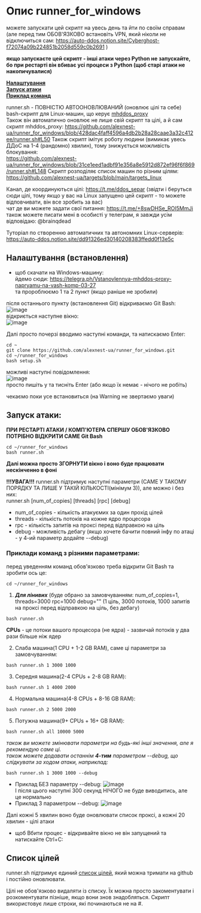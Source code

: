 # Опис runner_for_windows
  
можете запускати цей скрипт на увесь день та йти по своїм справам (але перед тим ОБОВ'ЯЗКОВО встановіть VPN, який ніколи не відключиться сам: https://auto-ddos.notion.site/Cyberghost-f72074a09b224851b2058d559c0b2691 )  

**якщо запускаєте цей скрипт - інші атаки через Python не запускайте, бо при рестарті він вбиває усі процеси з Python (щоб старі атаки не накопичувалися)**
  
[**Налаштування**](https://github.com/alexnest-ua/runner_for_windows#%D0%BD%D0%B0%D0%BB%D0%B0%D1%88%D1%82%D1%83%D0%B2%D0%B0%D0%BD%D0%BD%D1%8F-%D0%B2%D1%81%D1%82%D0%B0%D0%BD%D0%BE%D0%B2%D0%BB%D0%B5%D0%BD%D0%BD%D1%8F)  
[**Запуск атаки**](https://github.com/alexnest-ua/runner_for_windows#%D0%B7%D0%B0%D0%BF%D1%83%D1%81%D0%BA-%D0%B0%D1%82%D0%B0%D0%BA%D0%B8)  
[**Приклад команд**](https://github.com/alexnest-ua/runner_for_windows#%D0%BF%D1%80%D0%B8%D0%BA%D0%BB%D0%B0%D0%B4%D0%B8-%D0%BA%D0%BE%D0%BC%D0%B0%D0%BD%D0%B4-%D0%B7-%D1%80%D1%96%D0%B7%D0%BD%D0%B8%D0%BC%D0%B8-%D0%BF%D0%B0%D1%80%D0%B0%D0%BC%D0%B5%D1%82%D1%80%D0%B0%D0%BC%D0%B8)  

runner.sh - ПОВНІСТЮ АВТООНОВЛЮВАНИЙ (оновлює цілі та себе) bash-скрипт для Linux-машин, що керує [mhddos_proxy](https://github.com/porthole-ascend-cinnamon/mhddos_proxy)  
Також він автоматично оновлює не лише свій скрипт та цілі, а й сам скрипт mhddos_proxy: https://github.com/alexnest-ua/runner_for_windows/blob/428dac4faff4596a4db2b28a28caae3a32c412ee/runner.sh#L50
Також скрипт імітує роботу людини (вимикає увесь ДДоС на 1-4 (рандомно) хвилин), тому знижується можливість блокування:  
https://github.com/alexnest-ua/runner_for_windows/blob/31ce1eed1adbf91e356a8e5912d872ef96f6f869/runner.sh#L148
Скрипт розподіляє список машин по різним цілям: https://github.com/alexnest-ua/targets/blob/main/targets_linux  

  
Канал, де координуються цілі: https://t.me/ddos_separ (звідти і беруться сюди цілі, тому якщо у вас на Linux запущено цей скрипт - то можете відповчивати, він все зробить за вас)  
чат де ви можете задати свої питання: https://t.me/+8swDHSe_ROI5MmJi  
також можете писати мені в особисті у телеграм, я завжди усім відповідаю: @brainqdead
  
Туторіал по створенню автоматичних та автономних Linux-серверів: https://auto-ddos.notion.site/dd91326ed30140208383ffedd0f13e5c  

## Налаштування (встановлення)
  
* щоб скачати на Windows-машину:  
йдемо сюди: https://telegra.ph/Vstanovlennya-mhddos-proxy-napryamu-na-vash-komp-03-27  
та пророблюємо 1 та 2 пункт (якщо раніше не зробили)  

після останнього пункту (встановлення Git) відкриваємо Git Bash:  
![image](https://user-images.githubusercontent.com/74729549/163037827-88e246e2-2187-4768-a7a1-4afec1d78e83.png)  
відкриється наступне вікно:  
![image](https://user-images.githubusercontent.com/74729549/163038391-896d66ef-ceeb-42b4-aa92-53b68abb59f1.png)

Далі просто почерзі вводимо наступні команди, та натискаємо Enter: 

```shell
cd ~
git clone https://github.com/alexnest-ua/runner_for_windows.git
cd ~/runner_for_windows
bash setup.sh
```  
можливі наступні повідомлення:  
![image](https://user-images.githubusercontent.com/74729549/163044158-65de0a4f-9f37-4581-8c81-1a4275f95fc4.png)  
просто пишіть y та тисніть Enter (або якщо їх немає - нічого не робіть)  

чекаємо поки усе встановиться (на Warning не звертаємо уваги)  

## Запуск атаки:  
**ПРИ РЕСТАРТІ АТАКИ / КОМП'ЮТЕРА СПЕРШУ ОБОВ'ЯЗКОВО ПОТРІБНО ВІДКРИТИ САМЕ Git Bash**
```shell
cd ~/runner_for_windows
bash runner.sh
```
**Далі можна просто ЗГОРНУТИ вікно і воно буде працювати нескінченно в фоні**

**!!!УВАГА!!!** runner.sh підтримує наступні параметри (САМЕ У ТАКОМУ ПОРЯДКУ ТА ЛИШЕ У ТАКІЙ КІЛЬКОСТІ(мінімум 3)), але можно і без них:  
runner.sh [num_of_copies] [threads] [rpc] [debug]  
- num_of_copies - кількість атакуємих за один прохід цілей
- threads - кількість потоків на кожне ядро процесора
- rpc - кількість запитів на проксі перед відправкою на ціль
- debug - можливість дебагу (якщо хочете бачити повний інфу по атаці - у 4-ий параметр додайте --debug)
  
### Приклади команд з різними параметрами:
перед уведенням команд обов'язково треба відкрити Git Bash та зробити ось це:
```shell
cd ~/runner_for_windows
```
1. ***Для лінивих*** (буде обрано за замовчуванням: num_of_copies=1, threads=3000 rpc=1000 debug="" (1 ціль, 3000 потоків, 1000 запитів на проксі перед відправкою на ціль, без дебагу)
```shell
bash runner.sh 
```
  
**CPUs** - це потоки вашого процесора (не ядра) - зазвичай потоків у два рази більше ніж ядер  
  
2. Слаба машина(1 CPU + 1-2 GB RAM), саме ці параметри за замовчуванням:
```shell
bash runner.sh 1 3000 1000
```

3. Середня машина(2-4 CPUs + 2-8 GB RAM):
```shell
bash runner.sh 1 4000 2000
```

4. Нормальна машина(4-8 CPUs + 8-16 GB RAM):
```shell
bash runner.sh 2 5000 2000
```

5. Потужна машина(9+ CPUs + 16+ GB RAM):
```shell
bash runner.sh all 10000 5000
```

  
*також ви можете змінювати параметри на будь-які інші значення, але я рекомендую саме ці.*  
*також можете додавати останнім **4-тим** параметром --debug, що слідкувати за ходом атаки, наприклад:*  
```shell
bash runner.sh 1 3000 1000 --debug
```
  
* Приклад БЕЗ параметру --debug:
![image](https://user-images.githubusercontent.com/74729549/163039792-0ee47ef5-9cc0-4948-95b8-0eacd7acc0fd.png)  
І після цього наступні 300 секунд НІЧОГО не буде виводитись, але це нормально
* Приклад З параметром --debug:
![image](https://user-images.githubusercontent.com/74729549/163039933-61d4f19f-fd55-4a24-9f2e-66557f321636.png)  
  
Далі кожні 5 хвилин воно буде оновлювати список проксі, а кожні 20 хвилин - цілі атаки


* щоб Вбити процес - відкривайте вікно не він запущений та натискайте Ctrl+C:  


## Список цілей  

  
runner.sh підтримує единий [список цілей](https://raw.githubusercontent.com/alexnest-ua/targets/main/targets_linux), який можна тримати на github і постійно оновлювати.  
  
  
  
Цілі не обов'язково видаляти із списку. Їх можна просто закоментувати і розкоментувати пізніше, якщо вони знов знадобляться. Скрипт використовує лише строки, які починаються не на #.  
